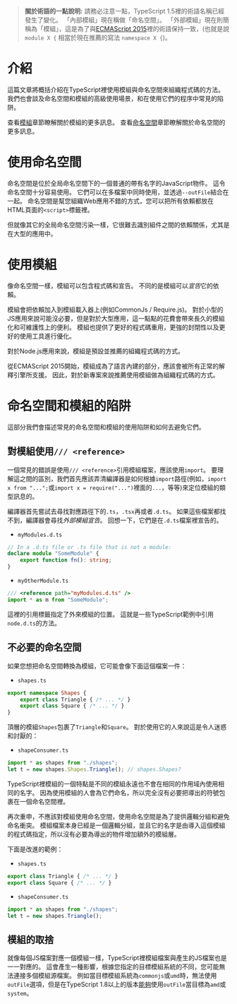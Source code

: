 > **關於術語的一點說明:**
請務必注意一點，TypeScript 1.5裡的術語名稱已經發生了變化。
「內部模組」現在稱做「命名空間」。
「外部模組」現在則簡稱為「模組」，這是為了與[ECMAScript 2015](http://www.ecma-international.org/ecma-262/6.0/)裡的術語保持一致，(也就是說 `module X {` 相當於現在推薦的寫法 `namespace X {`)。

# 介紹

這篇文章將概括介紹在TypeScript裡使用模組與命名空間來組織程式碼的方法。
我們也會談及命名空間和模組的高級使用場景，和在使用它們的程序中常見的陷阱。

查看[模組](./Modules.md)章節瞭解關於模組的更多訊息。
查看[命名空間](./Namespaces.md)章節瞭解關於命名空間的更多訊息。

# 使用命名空間

命名空間是位於全局命名空間下的一個普通的帶有名字的JavaScript物件。
這令命名空間十分容易使用。
它們可以在多檔案中同時使用，並透過`--outFile`結合在一起。
命名空間是幫您組織Web應用不錯的方式，您可以把所有依賴都放在HTML頁面的`<script>`標籤裡。

但就像其它的全局命名空間污染一樣，它很難去識別組件之間的依賴關係，尤其是在大型的應用中。

# 使用模組

像命名空間一樣，模組可以包含程式碼和宣告。
不同的是模組可以*宣告*它的依賴。

模組會把依賴加入到模組載入器上(例如CommonJs / Require.js)。
對於小型的JS應用來說可能沒必要，但是對於大型應用，這一點點的花費會帶來長久的模組化和可維護性上的便利。
模組也提供了更好的程式碼重用，更強的封閉性以及更好的使用工具進行優化。

對於Node.js應用來說，模組是預設並推薦的組織程式碼的方式。

從ECMAScript 2015開始，模組成為了語言內建的部分，應該會被所有正常的解釋引擎所支援。
因此，對於新專案來說推薦使用模組做為組織程式碼的方式。

# 命名空間和模組的陷阱

這部分我們會描述常見的命名空間和模組的使用陷阱和如何去避免它們。

## 對模組使用`/// <reference>`

一個常見的錯誤是使用`/// <reference>`引用模組檔案，應該使用`import`。
要理解這之間的區別，我們首先應該弄清編譯器是如何根據`import`路徑(例如，`import x from "...";`或`import x = require("...")`裡面的`...`，等等)來定位模組的類型訊息的。

編譯器首先嘗試去尋找對應路徑下的`.ts`，`.tsx`再或者`.d.ts`。
如果這些檔案都找不到，編譯器會尋找*外部模組宣告*。
回想一下，它們是在`.d.ts`檔案裡宣告的。

* `myModules.d.ts`

```ts
// In a .d.ts file or .ts file that is not a module:
declare module "SomeModule" {
    export function fn(): string;
}
```

* `myOtherModule.ts`

```ts
/// <reference path="myModules.d.ts" />
import * as m from "SomeModule";
```

這裡的引用標籤指定了外來模組的位置。
這就是一些TypeScript範例中引用`node.d.ts`的方法。

## 不必要的命名空間

如果您想把命名空間轉換為模組，它可能會像下面這個檔案一件：

* `shapes.ts`

```ts
export namespace Shapes {
    export class Triangle { /* ... */ }
    export class Square { /* ... */ }
}
```

頂層的模組`Shapes`包裹了`Triangle`和`Square`。
對於使用它的人來說這是令人迷惑和討厭的：

* `shapeConsumer.ts`

```ts
import * as shapes from "./shapes";
let t = new shapes.Shapes.Triangle(); // shapes.Shapes?
```

TypeScript裡模組的一個特點是不同的模組永遠也不會在相同的作用域內使用相同的名字。
因為使用模組的人會為它們命名，所以完全沒有必要把導出的符號包裹在一個命名空間裡。

再次重申，不應該對模組使用命名空間，使用命名空間是為了提供邏輯分組和避免命名衝突。
模組檔案本身已經是一個邏輯分組，並且它的名字是由導入這個模組的程式碼指定，所以沒有必要為導出的物件增加額外的模組層。

下面是改進的範例：

* `shapes.ts`

```ts
export class Triangle { /* ... */ }
export class Square { /* ... */ }
```

* `shapeConsumer.ts`

```ts
import * as shapes from "./shapes";
let t = new shapes.Triangle();
```

## 模組的取捨

就像每個JS檔案對應一個模組一樣，TypeScript裡模組檔案與產生的JS檔案也是一一對應的。
這會產生一種影響，根據您指定的目標模組系統的不同，您可能無法連接多個模組源檔案。
例如當目標模組系統為`commonjs`或`umd`時，無法使用`outFile`選項，但是在TypeScript 1.8以上的版本[能夠](./release%20notes/TypeScript%201.8.md#concatenate-amd-and-system-modules-with---outfile)使用`outFile`當目標為`amd`或`system`。
